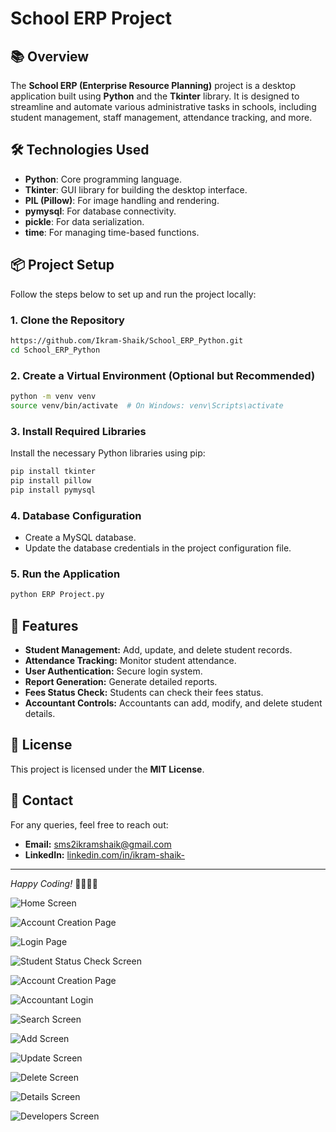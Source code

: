 # School ERP Project

## 📚 Overview
The **School ERP (Enterprise Resource Planning)** project is a desktop application built using **Python** and the **Tkinter** library. It is designed to streamline and automate various administrative tasks in schools, including student management, staff management, attendance tracking, and more.

## 🛠️ Technologies Used
- **Python**: Core programming language.
- **Tkinter**: GUI library for building the desktop interface.
- **PIL (Pillow)**: For image handling and rendering.
- **pymysql**: For database connectivity.
- **pickle**: For data serialization.
- **time**: For managing time-based functions.

## 📦 Project Setup
Follow the steps below to set up and run the project locally:

### 1. Clone the Repository
```bash
https://github.com/Ikram-Shaik/School_ERP_Python.git
cd School_ERP_Python
```

### 2. Create a Virtual Environment (Optional but Recommended)
```bash
python -m venv venv
source venv/bin/activate  # On Windows: venv\Scripts\activate
```

### 3. Install Required Libraries
Install the necessary Python libraries using pip:
```bash
pip install tkinter
pip install pillow
pip install pymysql
```

### 4. Database Configuration
- Create a MySQL database.
- Update the database credentials in the project configuration file.

### 5. Run the Application
```bash
python ERP Project.py
```

## 🚀 Features
- **Student Management:** Add, update, and delete student records.
- **Attendance Tracking:** Monitor student attendance.
- **User Authentication:** Secure login system.
- **Report Generation:** Generate detailed reports.
- **Fees Status Check:** Students can check their fees status.
- **Accountant Controls:** Accountants can add, modify, and delete student details.

## 📄 License
This project is licensed under the **MIT License**.

## 📧 Contact
For any queries, feel free to reach out:
- **Email:** sms2ikramshaik@gmail.com
- **LinkedIn:** [linkedin.com/in/ikram-shaik-](#)

---
*Happy Coding!* 👨‍💻👩‍💻

![Home Screen](https://github.com/user-attachments/assets/f73d29c8-03e3-4aaa-b356-d859a11bfdc0)

![Account Creation Page](https://github.com/user-attachments/assets/852be883-9c6b-4df8-91b7-3e6d461f3516)

![Login Page](https://github.com/user-attachments/assets/7c8fc87f-6a04-409f-923c-c59c16f6e7a0)

![Student Status Check Screen](https://github.com/user-attachments/assets/80ea4b27-62ef-4454-ad99-ab18b9964721)

![Account Creation Page](https://github.com/user-attachments/assets/64c4bf3d-28ed-4cc3-9408-329ebfe5738f)

![Accountant Login](https://github.com/user-attachments/assets/bfc7ac02-ba60-4720-83dd-76a4723792fe)

![Search Screen](https://github.com/user-attachments/assets/9f19d1e2-213d-4544-9697-b9b9f56daf70)

![Add Screen](https://github.com/user-attachments/assets/80e747e1-1186-41a4-9323-1759c9a7c8f7)

![Update Screen](https://github.com/user-attachments/assets/acd39e3c-39dd-4a7a-9a3c-84b7f92b8610)

![Delete Screen](https://github.com/user-attachments/assets/91eeed61-4f27-43db-a448-9830ca902e9f)

![Details Screen](https://github.com/user-attachments/assets/5149e795-d0c5-45a4-818d-d611db96070d)

![Developers Screen](https://github.com/user-attachments/assets/9a026ab0-132f-4f05-b54b-52c74235825c)

